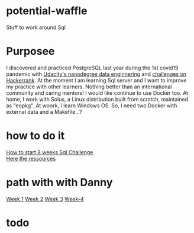 # potential-waffle
Stuff to work around Sql

# Purposee
I discovered and practiced PostgreSQL last year during the 1st covid19 pandemic with [Udacity's nanodegree data enginnering](https://www.udacity.com/course/data-engineer-nanodegree--nd027) and [challenges on Hackerrank](https://www.hackerrank.com/). At the moment I am learning Sql server and I want to improve my practice with other learners. Nothing better than an international community and caring mentors! I would like continue to use Docker too. At home, I work with Solus, a Linux distribution built from scratch,  maintained as "eopkg". At woork, I learn Windows OS. So, I need two Docker with external data and a Makefile...?

# how to do it
[How to start 8 weeks Sql Challenge](https://8weeksqlchallenge.com/getting-started/)  
[Here the ressources ](https://8weeksqlchallenge.com/resources/)

# path with with Danny
[Week 1](https://8weeksqlchallenge.com/case-study-1)
[Week 2](https://8weeksqlchallenge.com/case-study-2)
[Week 3](https://8weeksqlchallenge.com/case-study-3)
[Week-4](https://8weeksqlchallenge.com/case-study-4)

# todo

